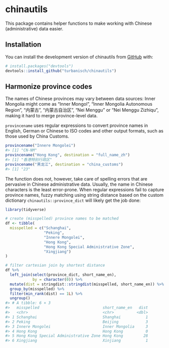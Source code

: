 
<!-- README.md is generated from README.Rmd. Please edit that file -->

# chinautils

<!-- badges: start -->
<!-- badges: end -->

This package contains helper functions to make working with Chinese
(administrative) data easier.

## Installation

You can install the development version of chinautils from
[GitHub](https://github.com/) with:

``` r
# install.packages("devtools")
devtools::install_github("turbanisch/chinautils")
```

## Harmonize province codes

The names of Chinese provinces may vary between data sources: Inner
Mongolia might come as “Inner Mongol”, “Inner Mongolia Autonomous
Region”, “内蒙古”, “内蒙古自治区”, “Nei Menggu” or “Nei Menggu Zizhiqu”,
making it hard to merge province-level data.

`provincename` uses regular expressions to convert province names in
English, German or Chinese to ISO codes and other output formats, such
as those used by China Customs.

``` r
provincename("Innere Mongolei")
#> [1] "CN-NM"
provincename("Hong Kong", destination = "full_name_zh")
#> [1] "香港特别行政区"
provincename("黑龙江", destination = "china_customs")
#> [1] "23"
```

The function does not, however, take care of spelling errors that are
pervasive in Chinese administrative data. Usually, the name in Chinese
characters is the least error-prone. When regular expressions fail to
capture province names, fuzzy matching using string distance based on
the custom dictionary `chinautils::province_dict` will likely get the
job done:

``` r
library(tidyverse)

# create (misspelled) province names to be matched
df <- tibble(
  misspelled = c("Schanghai",
                 "Peking",
                 "Innere Mongolei", 
                 "Hong Kong", 
                 "Hong Kong Special Administrative Zone",
                 "Xingjiang")
)

# filter cartesian join by shortest distance
df %>% 
  left_join(select(province_dict, short_name_en),
            by = character(0)) %>% 
  mutate(dist = stringdist::stringdist(misspelled, short_name_en)) %>% 
  group_by(misspelled) %>% 
  filter(min_rank(dist) == 1L) %>% 
  ungroup()
#> # A tibble: 6 × 3
#>   misspelled                            short_name_en   dist
#>   <chr>                                 <chr>          <dbl>
#> 1 Schanghai                             Shanghai           1
#> 2 Peking                                Beijing            3
#> 3 Innere Mongolei                       Inner Mongolia     3
#> 4 Hong Kong                             Hong Kong          0
#> 5 Hong Kong Special Administrative Zone Hong Kong         28
#> 6 Xingjiang                             Xinjiang           1
```
